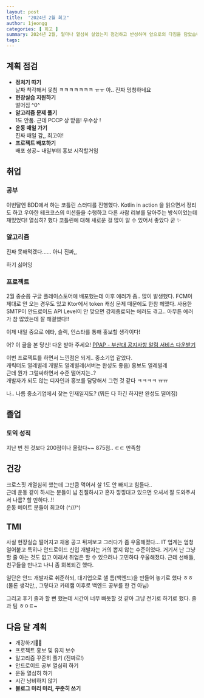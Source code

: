 ```yaml
---
layout: post
title:  "2024년 2월 회고"
author: 1jeongg
categories: [ 회고 ]
summary: 2024년 2월, 얼마나 열심히 살았는지 점검하고 반성하며 앞으로의 다짐을 담았습니다.
tags: 
---
```



## 계획 점검

- **정처기 따기**     
    날짜 착각해서 못침 ㅋㅋㅋㅋㅋㅋㅋ ㅠㅠ 아.. 진짜 멍청하네요
- **현장실습 지원하기**    
    떨어짐 ^0^
- **알고리즘 문제 풀기**      
    1도 안품. 근데 PCCP 상 받음! 우수상 !
- **운동 매일 가기**       
    진짜 매일 감,, 최고야!
- **프로젝트 배포하기**         
    배포 성공~ 내일부터 홍보 시작할거임

## 취업

### 공부

이번달엔 BDD에서 하는 코틀린 스터디를 진행했다. Kotlin in action 을 읽으면서 정리도 하고 우아한 테크코스의 미션들을 수행하고 다른 사람 리뷰를 달아주는 방식이었는데 재밌었다! 열심히? 했다 코틀린에 대해 새로운 걸 많이 알 수 있어서 좋았다 굳 ✨

### 알고리즘

진짜 못해먹겠다...... 아니 진짜,, 

하기 싫어잉

### 프로젝트
2월 중순쯤 구글 플레이스토어에 배포했는데 이후 에러가 좀.. 많이 발생했다. FCM이 제대로 안 오는 경우도 있고 Ktor에서 token 캐싱 문제 때문에도 한참 헤맸다. 사용한 SMTP이 안드로이드 API Level이 안 맞으면 강제종료되는 에러도 겪고.. 아무튼 에러가 참 많았는데 잘 해결했다!!

이제 내일 중으로 에타, 슬랙, 인스타를 통해 홍보할 생각이다!

어? 이 글을 본 당신! 다운 받아 주세요! [PPAP - 부산대 공지사항 알림 서비스 다운받기](https://play.google.com/store/apps/details?id=com.jeongg.ppap)

이번 프로젝트를 하면서 느낀점은 되게.. 중소기업 같았다.     
캐릭터도 얼레벌레 개발도 얼레벌레(서버는 완성도 좋음) 홍보도 얼레벌레     
근데 뭔가 그럴싸하면서 수준 떨어지는..?        
개발자가 되도 않는 디자인과 홍보를 담당해서 그런 것 같다 ㅋㅋㅋㅋ ㅠㅠ

나.. 나름 중소기업에서 찾는 인재일지도? (뭐든 다 하긴 하지만 완성도 떨어짐)

## 졸업

### 토익 성적

지난 번 친 것보다 200점이나 올랐다~~ 875점.. ㄷㄷ 만족함

## 건강

크로스핏 개열심히 했는데 그만큼 먹어서 살 1도 안 빠지고 힘들다..     
근데 운동 같이 하시는 분들이 넘 친절하시고 혼자 낑낑대고 있으면 오셔서 잘 도와주셔서 나름? 할 만하다..!!    
운동 메이트 분들이 최고야 (^///^)

## TMI

사실 현장실습 떨어지고 채용 공고 뒤져보고 그러다가 좀 우울해졌다... IT 업계는 엄청 얼어붙고 특히나 안드로이드 신입 개발자는 거의 뽑지 않는 수준이었다. 거기서 난 그냥 할 줄 아는 것도 없고 이래서 취업은 할 수 있으려나 고민하다 우울해졌다. 근데 선배들, 친구들을 만나고 나니 좀 회복되긴 했다.

일단은 안드 개발자로 취준하되, 대기업으로 샐 틈(백엔드)을 만들어 놓기로 했다 ㅎㅎ (물론 생각만,, 그렇다고 카테캠 이후로 백엔드 공부를 한 건 아님)

그리고 후기 졸과 할 뻔 했는데 시간이 너무 빠듯할 것 같아 그냥 전기로 하기로 했다. 졸과 팀 ㅎㅇㅌ~

## 다음 달 계획

- 개강하기💪💪
- 프로젝트 홍보 및 유지 보수
- 알고리즘 꾸준히 풀기 (진짜로!)
- 안드로이드 공부 열심히 하기
- 운동 열심히 하기
- 시간 낭비하지 않기
- **블로그 미리 미리, 꾸준히 쓰기**
